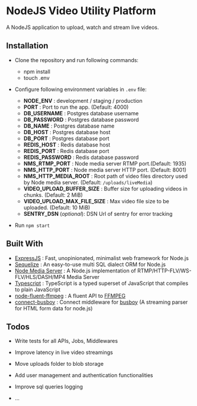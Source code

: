 # NodeJS Video Utility Platform

A NodeJS application to upload, watch and stream live videos.

## Installation

- Clone the repository and run following commands:

  - npm install
  - touch .env

- Configure following environment variables in `.env` file:
  - **NODE_ENV** : development / staging / production
  - **PORT** : Port to run the app. (Default: 4000)
  - **DB_USERNAME** : Postgres database username
  - **DB_PASSWORD** : Postgres database password
  - **DB_NAME** : Postgres database name
  - **DB_HOST** : Postgres database host
  - **DB_PORT** : Postgres database port
  - **REDIS_HOST** : Redis database host
  - **REDIS_PORT** : Redis database port
  - **REDIS_PASSWORD** : Redis database password
  - **NMS_RTMP_PORT** : Node media server RTMP port.(Default: 1935)
  - **NMS_HTTP_PORT** : Node media server HTTP port. (Default: 8001)
  - **NMS_HTTP_MEDIA_ROOT** : Root path of video files directory used by Node media server. (Default: `/uploads/liveMedia`)
  - **VIDEO_UPLOAD_BUFFER_SIZE** : Buffer size for uploading videos in chunks. (Default: 2 MiB)
  - **VIDEO_UPLOAD_MAX_FILE_SIZE** : Max video file size to be uploaded. (Default: 10 MiB)
  - **SENTRY_DSN** (_optional_): DSN Url of sentry for error tracking
- Run `npm start`

## Built With

- [ExpressJS](https://expressjs.com/) : Fast, unopinionated, minimalist web framework for Node.js
- [Sequelize](https://github.com/sequelize/sequelize) : An easy-to-use multi SQL dialect ORM for Node.js
- [Node Media Server](https://github.com/illuspas/Node-Media-Server) : A Node.js implementation of RTMP/HTTP-FLV/WS-FLV/HLS/DASH/MP4 Media Server
- [Typescript](https://www.typescriptlang.org/) : TypeScript is a typed superset of JavaScript that compiles to plain JavaScript
- [
  node-fluent-ffmpeg](https://github.com/fluent-ffmpeg/node-fluent-ffmpeg) : A fluent API to [FFMPEG](http://www.ffmpeg.org)
- [connect-busboy](https://github.com/mscdex/connect-busboy) : Connect middleware for [busboy](https://github.com/mscdex/busboy) (A streaming parser for HTML form data for node.js)

## Todos

- Write tests for all APIs, Jobs, Middlewares

- Improve latency in live video streamings

- Move uploads folder to blob storage

- Add user management and authentication functionalities

- Improve sql queries logging

- ...
